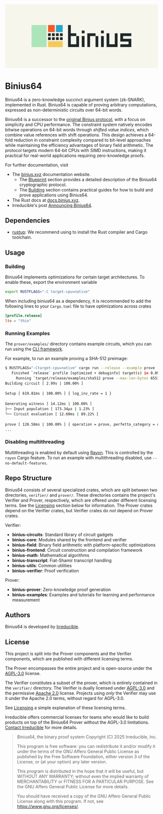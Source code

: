 ![Binius logo](assets/Logo.png "Binius logo")

# Binius64

Binius64 is a zero-knowledge succinct argument system (zk-SNARK), implemented in Rust. Binius64 is capable of proving arbitrary computations, expressed as non-deterministic circuits over 64-bit words.

Binius64 is a successor to the [original Binius protocol](https://github.com/IrreducibleOSS/binius), with a focus on simplicity and CPU performance. The constraint system natively encodes bitwise operations on 64-bit words through *shifted value indices*, which combine value references with shift operations. This design achieves a 64-fold reduction in constraint complexity compared to bit-level approaches while maintaining the efficiency advantages of binary field arithmetic. The protocol targets modern 64-bit CPUs with SIMD instructions, making it practical for real-world applications requiring zero-knowledge proofs.

For further documentation, visit

* The [binius.xyz](https://www.binius.xyz) documentation website.
  * The [Blueprint](https://www.binius.xyz/blueprint) section provides a detailed description of the Binius64 cryptographic protocol.
  * The [Building](https://www.binius.xyz/building) section contains practical guides for how to build and prove applications using Binius64.
* The Rust docs at [docs.binius.xyz](https://docs.binius.xyz).
* Irreducible's post [Announcing Binius64](https://www.irreducible.com/posts/announcing-binius64).

## Dependencies

- [rustup](https://rustup.rs/): We recommend using to install the Rust compiler and Cargo toolchain.

## Usage

### Building

Binius64 implements optimizations for certain target architectures. To enable these, export the environment variable

```bash
export RUSTFLAGS="-C target-cpu=native"
```

When including binius64 as a dependency, it is recommended to add the following lines to your `Cargo.toml` file to have optimizations across crates

```toml
[profile.release]
lto = "thin"
```

### Running Examples

The `prover/examples/` directory contains example circuits, which you can run using the [CLI framework](https://www.binius.xyz/building/getting-started/cli).

For example, to run an example proving a SHA-512 preimage:

```bash
$ RUSTFLAGS="-Ctarget-cpu=native" cargo run --release --example prove --max-len-bytes 65536 --exact-len
   Finished `release` profile [optimized + debuginfo] target(s) in 0.09s
     Running `target/release/examples/sha512 prove --max-len-bytes 65536 --exact-len-bytes`
Building circuit [ 2.99s | 100.00% ]

Setup [ 619.81ms | 100.00% ] { log_inv_rate = 1 }

Generating witness [ 14.12ms | 100.00% ]
├── Input population [ 173.34µs | 1.23% ]
└── Circuit evaluation [ 12.60ms | 89.22% ]

prove [ 128.58ms | 100.00% ] { operation = prove, perfetto_category = operation, n_witness_words = 1048576, n_bitand = 1048576, n_intmul = 1 }
...
```

### Disabling multithreading

Multithreading is enabled by default using [Rayon](). This is controlled by the `rayon` Cargo feature. To run an example with multithreading disabled, use `--no-default-features`.

## Repo Structure

Binius64 consists of several specialized crates, which are split between two directories, `verifier/` and `prover/`. These directories contains the project's Verifier and Prover, respectively, which are offered under different licensing terms. See the [Licensing](#Licensing) section below for information. The Prover crates depend on the Verifier crates, but Verifier crates do _not_ depend on Prover crates.

Verifier:

- **binius-circuits**: Standard library of circuit gadgets
- **binius-core**: Modules shared by the frontend and verifier
- **binius-field**: Binary field arithmetic with platform-specific optimizations
- **binius-frontend**: Circuit construction and compilation framework
- **binius-math**: Mathematical algorithms
- **binius-transcript**: Fiat-Shamir transcript handling
- **binius-utils**: Common utilities
- **binius-verifier**: Proof verification

Prover:

- **binius-prover**: Zero-knowledge proof generation
- **binius-examples**: Examples and tutorials for learning and performance measurement

## Authors

Binius64 is developed by [Irreducible](https://www.irreducible.com).

## License

This project is split into the Prover components and the Verifier components, which are published with different licensing terms.

The Prover encompasses the entire project and is open-source under the [AGPL-3.0](https://www.gnu.org/licenses/agpl-3.0.html) license.

The Verifier constitutes a subset of the prover, which is entirely contained in the `verifier/` directory. The Verifier is dually licensed under [AGPL-3.0](https://www.gnu.org/licenses/agpl-3.0.html) and the permissive [Apache 2.0](https://www.apache.org/licenses/LICENSE-2.0) license. Projects using _only_ the Verifier may use it under the Apache 2.0 terms, without regard for AGPL-3.0.

See [Licensing](https://www.binius.xyz/basics/licensing) a simple explanation of these licensing terms.

Irreducible offers commercial licenses for teams who would like to build products on top of the Binius64 Prover without the AGPL-3.0 limitations. [Contact Irreducible](https://www.irreducible.com/contact) for more details.

>   Binius64, the binary proof system
>   Copyright (C) 2025 Irreducible, Inc.
>
>   This program is free software: you can redistribute it and/or modify
>   it under the terms of the GNU Affero General Public License as published by
>   the Free Software Foundation, either version 3 of the License, or
>   (at your option) any later version.
>
>   This program is distributed in the hope that it will be useful,
>   but WITHOUT ANY WARRANTY; without even the implied warranty of
>   MERCHANTABILITY or FITNESS FOR A PARTICULAR PURPOSE.  See the
>   GNU Affero General Public License for more details.
>
>   You should have received a copy of the GNU Affero General Public License
>   along with this program.  If not, see <https://www.gnu.org/licenses/>.
